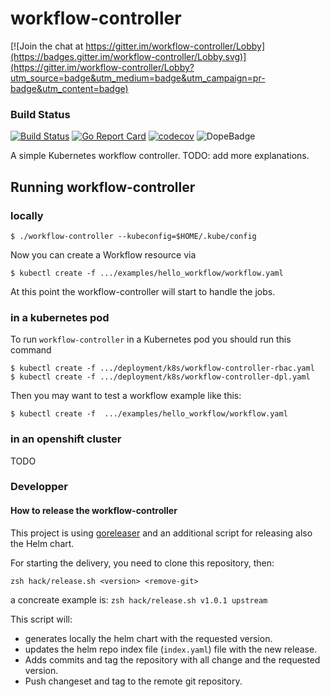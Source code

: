 # workflow-controller

[![Join the chat at https://gitter.im/workflow-controller/Lobby](https://badges.gitter.im/workflow-controller/Lobby.svg)](https://gitter.im/workflow-controller/Lobby?utm_source=badge&utm_medium=badge&utm_campaign=pr-badge&utm_content=badge)

### Build Status
[![Build Status](https://travis-ci.org/amadeusitgroup/workflow-controller.svg?branch=master)](https://travis-ci.org/amadeusitgroup/workflow-controller)
[![Go Report Card](https://goreportcard.com/badge/github.com/amadeusitgroup/workflow-controller)](https://goreportcard.com/report/github.com/amadeusitgroup/workflow-controller)
[![codecov](https://codecov.io/gh/amadeusitgroup/workflow-controller/branch/master/graph/badge.svg)](https://codecov.io/gh/amadeusitgroup/workflow-controller)
![DopeBadge](https://img.shields.io/badge/Hightower-dope-C0C0C0.svg)

A simple Kubernetes workflow controller. TODO: add more explanations.

## Running workflow-controller

### locally

```shell
$ ./workflow-controller --kubeconfig=$HOME/.kube/config
```

Now you can create a Workflow resource via

```shell
$ kubectl create -f .../examples/hello_workflow/workflow.yaml
```

At this point the workflow-controller will start to handle the jobs.


### in a kubernetes pod


To run `workflow-controller` in a Kubernetes pod you should run this command

```shell
$ kubectl create -f .../deployment/k8s/workflow-controller-rbac.yaml
$ kubectl create -f .../deployment/k8s/workflow-controller-dpl.yaml
```

Then you may want to test a workflow example like this:

```shell
$ kubectl create -f  .../examples/hello_workflow/workflow.yaml
```

### in an openshift cluster
TODO


### Developper

#### How to release the workflow-controller

This project is using [goreleaser](https://goreleaser.com/) and an additional script for releasing also the Helm chart.

For starting the delivery, you need to clone this repository, then:

```
zsh hack/release.sh <version> <remove-git>
```

a concreate example is: ```zsh hack/release.sh v1.0.1 upstream```

This script will:
- generates locally the helm chart with the requested version.
- updates the helm repo index file (```index.yaml```) file with the new release.
- Adds commits and tag the repository with all change and the requested version.
- Push changeset and tag to the remote git repository.
